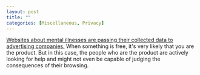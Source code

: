 ```yaml
---
layout: post
title: ""
categories: [Miscellaneous, Privacy]
---
```

[Websites about mental illnesses are passing their collected data to advertising companies.](https://www.sueddeutsche.de/digital/depression-webseiten-datenschutz-dsgvo-krankheit-tracking-1.4585948) When something is free, it's very likely that you are the product. But in this case, the people who are the product are actively looking for help and might not even be capable of judging the consequences of their browsing.